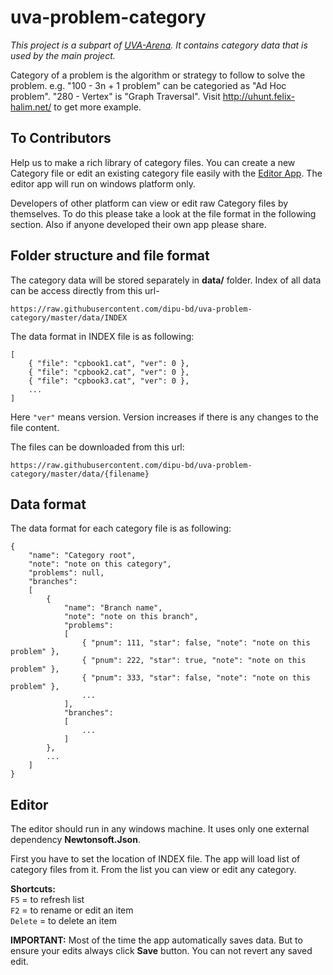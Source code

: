 # uva-problem-category    
*This project is a subpart of [UVA-Arena](https://github.com/dipu-bd/UVA-Arena). It contains category data that is used by the main project.*    

Category of a problem is the algorithm or strategy to follow to solve the problem. e.g. "100 - 3n + 1 problem" can be categoried as "Ad Hoc problem". "280 - Vertex" is "Graph Traversal". Visit http://uhunt.felix-halim.net/ to get more example.

## To Contributors      
Help us to make a rich library of category files. You can create a new Category file or edit an existing category file easily with the [Editor App](https://github.com/dipu-bd/uva-problem-category/tree/master/editor/app). The editor app will run on windows platform only. 

Developers of other platform can view or edit raw Category files by themselves. To do this please take a look at the file format in the following section. Also if anyone developed their own app please share.    

## Folder structure and file format
The category data will be stored separately in **data/** folder. Index of all data can be access directly from this url-
     
	https://raw.githubusercontent.com/dipu-bd/uva-problem-category/master/data/INDEX 
	
The data format in INDEX file is as following:

	[
		{ "file": "cpbook1.cat", "ver": 0 },
		{ "file": "cpbook2.cat", "ver": 0 },
		{ "file": "cpbook3.cat", "ver": 0 },
		...
	]
	
Here `"ver"` means version. Version increases if there is any changes to the file content.
 	
The files can be downloaded from this url:     

    https://raw.githubusercontent.com/dipu-bd/uva-problem-category/master/data/{filename}  

## Data format      
The data format for each category file is as following:      

	{
	    "name": "Category root",
	    "note": "note on this category",
	    "problems": null,
	    "branches": 
		[
		    {
			    "name": "Branch name",
				"note": "note on this branch",
				"problems": 
				[
				    { "pnum": 111, "star": false, "note": "note on this problem" }, 
				    { "pnum": 222, "star": true, "note": "note on this problem" }, 
				    { "pnum": 333, "star": false, "note": "note on this problem" },
					...
				],
				"branches": 
				[ 
					...
				]
			}, 
			...
		]
	}
	
## Editor
The editor should run in any windows machine. It uses only one external dependency **Newtonsoft.Json**.     

First you have to set the location of INDEX file. The app will load list of category files from it. From the list you can view or edit any category.

**Shortcuts:**      
`F5` = to refresh list     
`F2` = to rename or edit an item      
`Delete` = to delete an item     

**IMPORTANT:** Most of the time the app automatically saves data. But to ensure your edits always click **Save** button. You can not revert any saved edit.    


